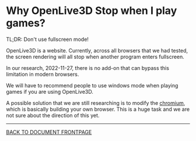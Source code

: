 # Why OpenLive3D Stop when I play games?

TL;DR: Don't use fullscreen mode!

OpenLive3D is a website. Currently, across all browsers that we had tested, the screen rendering will all stop when another program enters fullscreen.

In our research, 2022-11-27, there is no add-on that can bypass this limitation in modern browsers.

We will have to recommend people to use windows mode when playing games if you are using OpenLive3D.

A possible solution that we are still researching is to modify the [chromium](https://www.chromium.org/chromium-projects/), which is basically building your own browser. This is a huge task and we are not sure about the direction of this yet.


----

[BACK TO DOCUMENT FRONTPAGE](/README.md)
